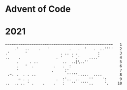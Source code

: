 # Advent of Code

# 2021





```
~~~~~~~~~~~~~~~~~~~~~~~~~~~~~~~~~~~~~~~~~~~~~~~~~   1
    .'   ..    .   '         .   .  '   .  ..''''   2
.'       '               . .. . .         :         3
..    .                . '    ' .'    ....'         4
     .     . ..           ..  ..|\..''              5
     .   '  .         .   .  :                      6
     '               .     :'                       7
 .~. .  . . ..              '''''.....  ....        8
      ~ . .            .  :'..  ..    ''    ':      9
..  .. .. ' .    .    .   :   ''  ''''..     '.    10

```

